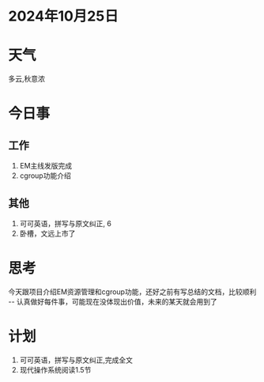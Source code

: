 # 2024年10月25日
# 天气
多云,秋意浓
# 今日事
## 工作
1. EM主线发版完成
2. cgroup功能介绍

## 其他
1. 可可英语，拼写与原文纠正, 6
2. 卧槽，文远上市了

# 思考
今天跟项目介绍EM资源管理和cgroup功能，还好之前有写总结的文档，比较顺利 -- 认真做好每件事，可能现在没体现出价值，未来的某天就会用到了

# 计划
1. 可可英语，拼写与原文纠正,完成全文
4. 现代操作系统阅读1.5节
